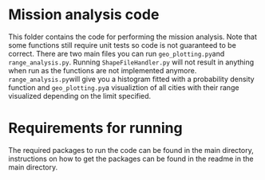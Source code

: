 # Mission analysis code

This folder contains the code for performing the mission analysis. Note that some functions still require unit tests so code is not guaranteed to be correct.
There are two main files you can run `geo_plotting.py`and `range_analysis.py`. Running `ShapeFileHandler.py` will not result in anything when run as the 
functions are not implemented anymore. `range_analysis.py`will give you a histogram fitted with a probability density function and `geo_plotting.py`a visualiztion
of all cities with their range visualized depending on the limit specified.

# Requirements for running

The required packages to run the code can be found in the main directory, instructions on how to get the packages can be found in the readme in the main directory.
